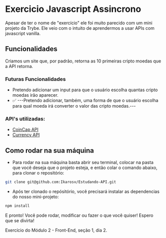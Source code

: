 # Exercicio Javascript Assincrono

Apesar de ter o nome de "exercício" ele foi muito parecido com um mini projeto da Trybe. Ele veio com o intuito de aprendermos a usar APIs com javascript vanilla.

## Funcionalidades

Criamos um site que, por padrão, retorna as 10 primeiras cripto moedas que a API retorna.

### Futuras Funcionalidades

 - Pretendo adicionar um input para que o usuário escolha quantas cripto moedas irão aparecer.
 - ✅ ---Pretendo adicionar, também, uma forma de que o usuário escolha para qual moeda irá converter o valor das cripto moedas.---

### API's utilizadas:

 - [CoinCap API](https://docs.coincap.io/)
 - [Currency API](https://github.com/fawazahmed0/currency-api#readme)

## Como rodar na sua máquina

 - Para rodar na sua máquina basta abrir seu terminal, colocar na pasta que você deseja que o projeto esteja, e então colar o comando abaixo, para clonar o repositório:

```bash
git clone git@github.com:Ikarosv/Estudando-API.git
```

 - Após ter clonado o repósitório, você precisará  instalar as dependencias do nosso mini-projeto:

```bash
npm install
```

E pronto! Você pode rodar, modificar ou fazer o que você quiser! Espero que se divirta!

Exercício do Módulo 2 - Front-End, seção 1, dia 2.
